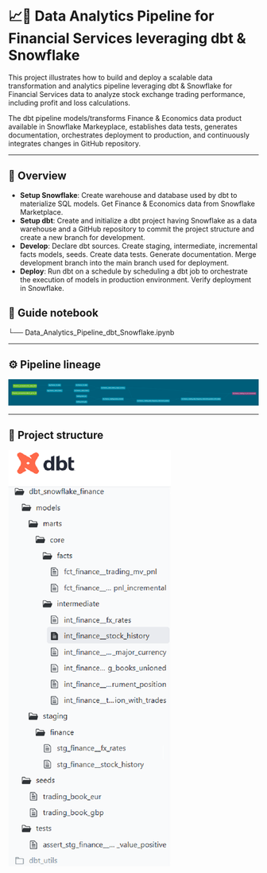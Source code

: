 # 📈💱 Data Analytics Pipeline for Financial Services leveraging dbt & Snowflake

This project illustrates how to build and deploy a scalable data transformation and analytics pipeline leveraging dbt & Snowflake for Financial Services data to analyze stock exchange trading performance, including profit and loss calculations.

The dbt pipeline models/transforms Finance & Economics data product available in Snowflake Markeyplace, establishes data tests, generates documentation, orchestrates deployment to production, and continuously integrates changes in GitHub repository.

---

## 🚀 Overview

- **Setup Snowflake**: Create warehouse and database used by dbt to materialize SQL models. Get Finance & Economics data from Snowflake Marketplace.
- **Setup dbt**: Create and initialize a dbt project having Snowflake as a data warehouse and a GitHub repository to commit the project structure and create a new branch for development.
- **Develop**: Declare dbt sources. Create staging, intermediate, incremental facts models, seeds. Create data tests. Generate documentation. Merge development branch into the main branch used for deployment.
- **Deploy**: Run dbt on a schedule by scheduling a dbt job to orchestrate the execution of models in production environment. Verify deployment in Snowflake.

## 📒 Guide notebook

└── Data_Analytics_Pipeline_dbt_Snowflake.ipynb 

---

## ⚙️ Pipeline lineage

![Data lineage](/images/dbt_pipeline_lineage/dbt_pipeline_lineage.png)

---

## 📂 Project structure

![Folder structure](/images/dbt_project_docs/dbt_project_structure.png)



